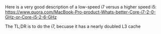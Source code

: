 Here is a very good description of a low-speed i7 versus a higher speed i5:
https://www.quora.com/MacBook-Pro-product-Whats-better-Core-i7-2-0-GHz-or-Core-i5-2-6-GHz

The TL;DR is to do the i7, becuase it has a nearly doubled L3 cache